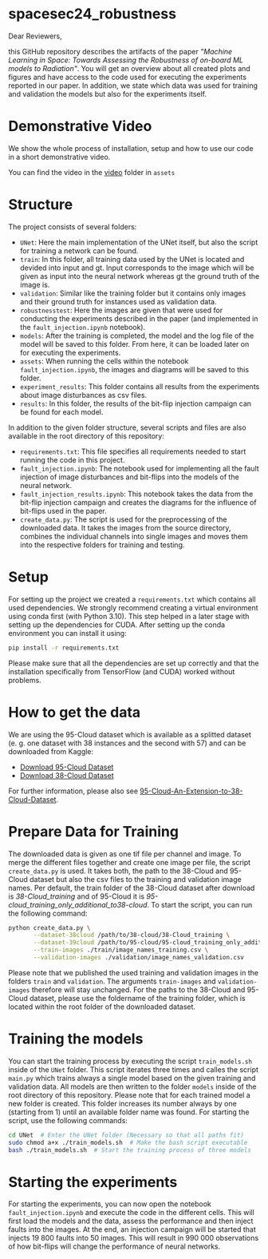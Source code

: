 # spacesec24_robustness

Dear Reviewers,

this GitHub repository describes the artifacts of the paper *"Machine Learning in Space: Towards Assessing the Robustness of on-board ML models to Radiation"*. You will get an overview about all created plots and figures and have access to the code used for executing the experiments reported in our paper. In addition, we state which data was used for training and validation the models but also for the experiments itself.

# Demonstrative Video

We show the whole process of installation, setup and how to use our code in a short demonstrative video.

You can find the video in the [video](assets/video) folder in `assets`

# Structure

The project consists of several folders:

- `UNet`: Here the main implementation of the UNet itself, but also the script for training a network can be found.
- `train`: In this folder, all training data used by the UNet is located and devided into input and gt. Input corresponds to the image which will be given as input into the neural network whereas gt the ground truth of the image is.
- `validation`: Similar like the training folder but it contains only images and their ground truth for instances used as validation data.
- `robustnesstest`: Here the images are given that were used for conducting the experiments described in the paper (and implemented in the `fault_injection.ipynb` notebook).
- `models`: After the training is completed, the model and the log file of the model will be saved to this folder. From here, it can be loaded later on for executing the experiments.
- `assets`: When running the cells within the notebook `fault_injection.ipynb`, the images and diagrams will be saved to this folder.
- `experiment_results`: This folder contains all results from the experiments about image disturbances as csv files.
- `results`: In this folder, the results of the bit-flip injection campaign can be found for each model.

In addition to the given folder structure, several scripts and files are also available in the root directory of this repository:

- `requirements.txt`: This file specifies all requirements needed to start running the code in this project.
- `fault_injection.ipynb`: The notebook used for implementing all the fault injection of image disturbances and bit-flips into the models of the neural network.
- `fault_injection_results.ipynb`: This notebook takes the data from the bit-flip injection campaign and creates the diagrams for the influence of bit-flips used in the paper.
- `create_data.py`: The script is used for the preprocessing of the downloaded data. It takes the images from the source directory, combines the individual channels into single images and moves them into the respective folders for training and testing.

# Setup

For setting up the project we created a `requirements.txt` which contains all used dependencies. We strongly recommend creating a virtual environment using conda first (with Python 3.10). This step helped in a later stage with setting up the dependencies for CUDA. After setting up the conda environment you can install it using:

```bash
pip install -r requirements.txt
```

Please make sure that all the dependencies are set up correctly and that the installation specifically from TensorFlow (and CUDA) worked without problems.

# How to get the data

We are using the 95-Cloud dataset which is available as a splitted dataset (e. g. one dataset with 38 instances and the second with 57) and can be downloaded from Kaggle:

- [Download 95-Cloud Dataset](https://www.kaggle.com/datasets/sorour/95cloud-cloud-segmentation-on-satellite-images)
- [Download 38-Cloud Dataset](https://www.kaggle.com/datasets/sorour/38cloud-cloud-segmentation-in-satellite-images)

For further information, please also see [95-Cloud-An-Extension-to-38-Cloud-Dataset](https://github.com/SorourMo/95-Cloud-An-Extension-to-38-Cloud-Dataset).

# Prepare Data for Training

The downloaded data is given as one tif file per channel and image. To merge the different files together and create one image per file, the script `create_data.py` is used. It takes both, the path to the 38-Cloud and 95-Cloud dataset but also the csv files to the training and validation image names. Per default, the train folder of the 38-Cloud dataset after download is *38-Cloud_training* and of 95-Cloud it is *95-cloud_training_only_additional_to38-cloud*. To start the script, you can run the following command:
```bash
python create_data.py \
       --dataset-38cloud /path/to/38-cloud/38-Cloud_training \
       --dataset-39cloud /path/to/95-cloud/95-cloud_training_only_additional_to38-cloud \
       --train-images ./train/image_names_training.csv \
       --validation-images ./validation/image_names_validation.csv
```

Please note that we published the used training and validation images in the folders `train` and `validation`. The arguments `train-images` and `validation-images` therefore will stay unchanged. For the paths to the 38-Cloud and 95-Cloud dataset, please use the foldername of the training folder, which is located within the root folder of the downloaded dataset.

# Training the models

You can start the training process by executing the script `train_models.sh` inside of the `UNet` folder. This script iterates three times and calles the script `main.py` which trains always a single model based on the given training and validation data. All models are then written to the folder `models` inside of the root directory of this repository. Please note that for each trained model a new folder is created. This folder increases its number always by one (starting from 1) until an available folder name was found. For starting the script, use the following commands:

```bash
cd UNet  # Enter the UNet folder (Necessary so that all paths fit)
sudo chmod a+x ./train_models.sh  # Make the bash script executable
bash ./train_models.sh  # Start the training process of three models
```

# Starting the experiments

For starting the experiments, you can now open the notebook `fault_injection.ipynb` and execute the code in the different cells. This will first load the models and the data, assess the performance and then inject faults into the images. At the end, an injection campaign will be started that injects 19 800 faults into 50 images. This will result in 990 000 observations of how bit-flips will change the performance of neural networks.
